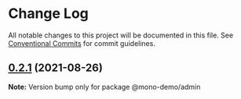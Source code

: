 # Change Log

All notable changes to this project will be documented in this file.
See [Conventional Commits](https://conventionalcommits.org) for commit guidelines.

## [0.2.1](https://github.com/xiaoxiaosaohuo/mono-demo/compare/@mono-demo/admin@0.2.0...@mono-demo/admin@0.2.1) (2021-08-26)

**Note:** Version bump only for package @mono-demo/admin
